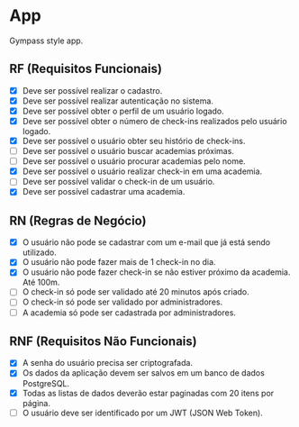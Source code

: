 # App

Gympass style app.

## RF (Requisitos Funcionais)

- [x] Deve ser possível realizar o cadastro.
- [x] Deve ser possível realizar autenticação no sistema.
- [x] Deve ser possível obter o perfil de um usuário logado.
- [x] Deve ser possível obter o número de check-ins realizados pelo usuário logado.
- [x] Deve ser possível o usuário obter seu histório de check-ins.
- [ ] Deve ser possível o usuário buscar academias próximas.
- [ ] Deve ser possível o usuário procurar academias pelo nome.
- [x] Deve ser possível o usuário realizar check-in em uma academia.
- [ ] Deve ser possível validar o check-in de um usuário.
- [x] Deve ser possível cadastrar uma academia.

## RN (Regras de Negócio)

- [x] O usuário não pode se cadastrar com um e-mail que já está sendo utilizado.
- [x] O usuário não pode fazer mais de 1 check-in no dia.
- [x] O usuário não pode fazer check-in se não estiver próximo da academia. Até 100m.
- [ ] O check-in só pode ser validado até 20 minutos após criado.
- [ ] O check-in só pode ser validado por administradores.
- [ ] A academia só pode ser cadastrada por administradores.

## RNF (Requisitos Não Funcionais)

- [x] A senha do usuário precisa ser criptografada.
- [x] Os dados da aplicação devem ser salvos em um banco de dados PostgreSQL.
- [x] Todas as listas de dados deverão estar paginadas com 20 itens por página.
- [ ] O usuário deve ser identificado por um JWT (JSON Web Token).
